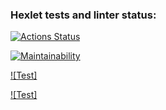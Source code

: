 ### Hexlet tests and linter status:
[![Actions Status](https://github.com/mortalpjero/frontend-project-44/workflows/hexlet-check/badge.svg)](https://github.com/mortalpjero/frontend-project-44/actions)

[![Maintainability](https://api.codeclimate.com/v1/badges/5f6789259e6d17118ddd/maintainability)](https://codeclimate.com/github/mortalpjero/frontend-project-44/maintainability)

[![Test]](https://asciinema.org/a/R30h3KkRErzi3NrW7hoIOiJDw)

[![Test]](https://asciinema.org/a/0sGJX8YcTW24ebf0jTbxRVqJU)